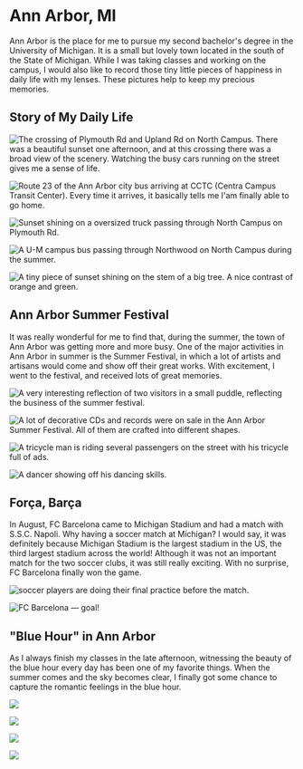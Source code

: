 # Ann Arbor, MI


Ann Arbor is the place for me to pursue my second bachelor's degree in the University of Michigan. It is a small but lovely town located in the south of the State of Michigan. While I was taking classes and working on the campus, I would also like to record those tiny little pieces of happiness in daily life with my lenses. These pictures help to keep my precious memories.

<!-- more -->

## Story of My Daily Life

![](DSC01860.jpg "The crossing of Plymouth Rd and Upland Rd on North Campus. There was a beautiful sunset one afternoon, and at this crossing there was a broad view of the scenery. Watching the busy cars running on the street gives me a sense of life.")

![](190905_RZH4923.jpg "Route 23 of the Ann Arbor city bus arriving at CCTC (Centra Campus Transit Center). Every time it arrives, it basically tells me I'am finally able to go home.")

![](190905_RZH4937.jpg "Sunset shining on a oversized truck passing through North Campus on Plymouth Rd.")

![](RZH4586A190807.jpg "A U-M campus bus passing through Northwood on North Campus during the summer.")

![](RZH4584A190803.jpg "A tiny piece of sunset shining on the stem of a big tree. A nice contrast of orange and green.")

## Ann Arbor Summer Festival

It was really wonderful for me to find that, during the summer, the town of Ann Arbor was getting more and more busy. One of the major activities in Ann Arbor in summer is the Summer Festival, in which a lot of artists and artisans would come and show off their great works. With excitement, I went to the festival, and received lots of great memories.

![](RZH4438G190722.jpg "A very interesting reflection of two visitors in a small puddle, reflecting the business of the summer festival.")

![](RZH4419B190722.jpg "A lot of decorative CDs and records were on sale in the Ann Arbor Summer Festival. All of them are crafted into different shapes.")

![](RZH4464J190722.jpg "A tricycle man is riding several passengers on the street with his tricycle full of ads.")

![](RZH4482K190722.jpg "A dancer showing off his dancing skills.")

## Força, Barça

In August, FC Barcelona came to Michigan Stadium and had a match with S.S.C. Napoli. Why having a soccer match at Michigan? I would say, it was definitely because Michigan Stadium is the largest stadium in the US, the third largest stadium across the world! Although it was not an important match for the two soccer clubs, it was still really exciting. With no surprise, FC Barcelona finally won the game.

![](RZH4644190812A.jpg "soccer players are doing their final practice before the match.")

![](RZH4770190812C.jpg "FC Barcelona &mdash; goal!")

## "Blue Hour" in Ann Arbor

As I always finish my classes in the late afternoon, witnessing the beauty of the blue hour every day has been one of my favorite things. When the summer comes and the sky becomes clear, I finally got some chance to capture the romantic feelings in the blue hour.

![](RZH8715post.jpg " ")

![](RZH8728post.jpg " ")

![](RZH8725post.jpg " ")

![](RZH8735post.jpg " ")


